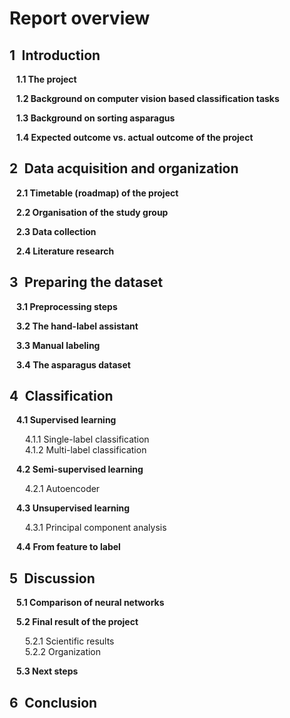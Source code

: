 # Report overview

## 1&ensp;Introduction  
&ensp; **1.1 The project**  
  
&ensp; **1.2 Background on computer vision based classification tasks**  
  
&ensp; **1.3 Background on sorting asparagus**  
  
&ensp; **1.4 Expected outcome vs. actual outcome of the project**  

## 2&ensp;Data acquisition and organization
&ensp; **2.1 Timetable (roadmap) of the project**  
  
&ensp; **2.2 Organisation of the study group**  
  
&ensp; **2.3 Data collection**  
  
&ensp; **2.4 Literature research**  

## 3&ensp;Preparing the dataset
&ensp; **3.1 Preprocessing steps**  
  
&ensp; **3.2 The hand-label assistant**  
  
&ensp; **3.3 Manual labeling**  
  
&ensp; **3.4 The asparagus dataset**  

## 4&ensp;Classification
&ensp; **4.1 Supervised learning**  
  
&ensp;&ensp;&ensp; 4.1.1 Single-label classification  
&ensp;&ensp;&ensp; 4.1.2 Multi-label classification  
  
&ensp; **4.2 Semi-supervised learning**  
  
&ensp;&ensp;&ensp; 4.2.1 Autoencoder  
  
&ensp; **4.3 Unsupervised learning**  
  
&ensp;&ensp;&ensp; 4.3.1 Principal component analysis  
  
&ensp; **4.4 From feature to label**  

## 5&ensp;Discussion
&ensp; **5.1 Comparison of neural networks**  
  
&ensp; **5.2 Final result of the project**  
  
&ensp;&ensp;&ensp; 5.2.1 Scientific results  
&ensp;&ensp;&ensp; 5.2.2 Organization  
  
&ensp; **5.3 Next steps**  

## 6&ensp;Conclusion

